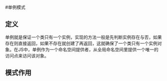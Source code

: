 #单例模式
## 定义
单例就是保证一个类只有一个实例，实现的方法一般是先判断实例存在与否，如果存在则直接返回，如果不存在就创建了再返回，这就确保了一个类只有一个实例对象。在JS中，单例作为一个命名空间提供者，从全局命名空间里提供一个唯一的访问点来访问该对象。

## 模式作用
